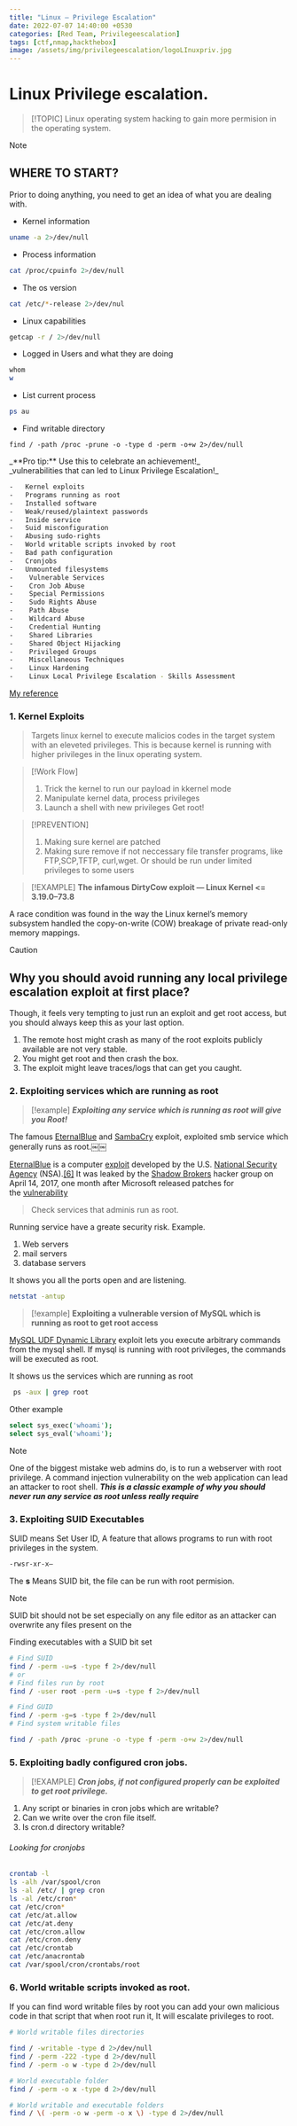 ```yaml
---
title: "Linux — Privilege Escalation" 
date: 2022-07-07 14:40:00 +0530
categories: [Red Team, Privilegeescalation]
tags: [ctf,nmap,hackthebox]
image: /assets/img/privilegeescalation/logoLInuxpriv.jpg
---
```


# Linux Privilege escalation.
> [!TOPIC]
> Linux operating system hacking to gain more permision in the operating system.

>[!NOTE]
>## WHERE TO START?

Prior to doing anything, you need to get an idea of what you are dealing with.

- Kernel information

```bash
uname -a 2>/dev/null
```
- Process information

```bash
cat /proc/cpuinfo 2>/dev/null
```
-  The os version

```bash
cat /etc/*-release 2>/dev/nul
```
- Linux capabilities

```bash
getcap -r / 2>/dev/null
```
- Logged in Users and what they are doing

```bash
whom
w
```
- List current process

```bash
ps au
```
- Find writable directory

```shell-session
find / -path /proc -prune -o -type d -perm -o+w 2>/dev/null
```
<div class="primer-spec-callout success" markdown="1">
  _**Pro tip:** Use this to celebrate an achievement!_
</div>

<div class="primer-spec-callout success" markdown="1">
_vulnerabilities that can led to Linux Privilege Escalation!_
</div>
<p class="callout info"></p>

```bash
-   Kernel exploits
-   Programs running as root
-   Installed software
-   Weak/reused/plaintext passwords
-   Inside service
-   Suid misconfiguration
-   Abusing sudo-rights
-   World writable scripts invoked by root
-   Bad path configuration
-   Cronjobs
-   Unmounted filesystems
-    Vulnerable Services
-    Cron Job Abuse
-    Special Permissions
-    Sudo Rights Abuse
-    Path Abuse
-    Wildcard Abuse
-    Credential Hunting
-    Shared Libraries
-    Shared Object Hijacking
-    Privileged Groups
-    Miscellaneous Techniques
-    Linux Hardening
-    Linux Local Privilege Escalation - Skills Assessment
```


[My reference](https://systemweakness.com/how-to-escalate-privileges-in-linux-privilege-escalation-techniques-70c92499ae45)

### 1. Kernel Exploits
>Targets linux kernel to execute malicios codes in the target system with an eleveted privileges.
This is because kernel is running with higher privileges in the linux operating system.

>[!Work Flow]
> 1. Trick the kernel to run our payload in kkernel mode
> 2. Manipulate kernel data, process privileges 
> 3. Launch a shell with new privileges Get root!

<!-- > conditions for successfully kernel exploit -->


>[!PREVENTION]
>1. Making sure kernel are patched
>2. Making sure remove if not neccessary file transfer programs, like FTP,SCP,TFTP, curl,wget. Or should be run under limited privileges to some users

>[!EXAMPLE]
>**The infamous DirtyCow exploit — Linux Kernel <= 3.19.0–73.8**

A race condition was found in the way the Linux kernel’s memory subsystem handled the copy-on-write (COW) breakage of private read-only memory mappings.

>[!CAUTION]
>## Why you should avoid running any local privilege escalation exploit at first place?

Though, it feels very tempting to just run an exploit and get root access, but you should always keep this as your last option.

1. The remote host might crash as many of the root exploits publicly available are not very stable.
2. You might get root and then crash the box.  
3. The exploit might leave traces/logs that can get you caught.

### 2. Exploiting services which are running as root

>[!example]
>**_Exploiting any service which is running as root will give you Root!_**

The famous [EternalBlue](https://en.wikipedia.org/wiki/EternalBlue) and [SambaCry](https://thehackernews.com/2017/05/samba-rce-exploit.html) exploit, exploited smb service which generally runs as root.￼￼

[EternalBlue](https://en.wikipedia.org/wiki/EternalBlue#cite_note-ars-5) is a computer [exploit](https://en.wikipedia.org/wiki/Exploit_(computer_security) "Exploit (computer security)") developed by the U.S. [National Security Agency](https://en.wikipedia.org/wiki/National_Security_Agency "National Security Agency") (NSA).[[6]](https://en.wikipedia.org/wiki/EternalBlue#cite_note-6) It was leaked by the [Shadow Brokers](https://en.wikipedia.org/wiki/The_Shadow_Brokers "The Shadow Brokers") hacker group on April 14, 2017, one month after Microsoft released patches for the [vulnerability](https://en.wikipedia.org/wiki/Vulnerability_(computing) "Vulnerability (computing)")

> Check services that adminis run as root.

Running service have a greate security risk.
Example.
1. Web servers
2. mail servers
3. database servers

It shows you all the ports open and are listening.
```bash
netstat -antup
```

>[!example]
>**Exploiting a vulnerable version of MySQL which is running as root to get root access**
>
[MySQL UDF Dynamic Library](https://www.exploit-db.com/exploits/1518/) exploit lets you execute arbitrary commands from the mysql shell. If mysql is running with root privileges, the commands will be executed as root.

It shows us the services which are running as root
```bash
 ps -aux | grep root
```

Other example
```bash
select sys_exec('whoami');
select sys_eval('whoami');
```


>[!NOTE]
>One of the biggest mistake web admins do, is to run a webserver with root privilege. A command injection vulnerability on the web application can lead an attacker to root shell. **_This is a classic example of why you should never run any service as root unless really require_**

### 3. Exploiting SUID Executables
SUID means Set User ID, A feature that allows programs to run with root privileges in the system. 

```bash
-rwsr-xr-x–
```

The **s** Means SUID bit, the file can be run with root permision.

>[!NOTE]
>SUID bit should not be set especially on any file editor as an attacker can overwrite any files present on the 

Finding executables with a SUID bit set 

```bash
# Find SUID
find / -perm -u=s -type f 2>/dev/null
# or 
# Find files run by root
find / -user root -perm -u=s -type f 2>/dev/null

# Find GUID
find / -perm -g=s -type f 2>/dev/null
# Find system writable files

find / -path /proc -prune -o -type f -perm -o+w 2>/dev/null
```


###  5.  Exploiting badly configured cron jobs.

>[!EXAMPLE]
>**_Cron jobs, if not configured properly can be exploited to get root privilege._**

1. Any script or binaries in cron jobs which are writable?  
2. Can we write over the cron file itself.  
3. Is cron.d directory writable?

###### Looking for cronjobs

```bash
crontab -l
ls -alh /var/spool/cron
ls -al /etc/ | grep cron
ls -al /etc/cron*
cat /etc/cron*
cat /etc/at.allow
cat /etc/at.deny
cat /etc/cron.allow
cat /etc/cron.deny
cat /etc/crontab
cat /etc/anacrontab
cat /var/spool/cron/crontabs/root
```

### 6.  World writable scripts invoked as root.

If you can find word writable files by root you can add your own malicious code in that script that when root run it, It will escalate privileges to root. 

```bash
# World writable files directories

find / -writable -type d 2>/dev/null
find / -perm -222 -type d 2>/dev/null
find / -perm -o w -type d 2>/dev/null

# World executable folder
find / -perm -o x -type d 2>/dev/null

# World writable and executable folders
find / \( -perm -o w -perm -o x \) -type d 2>/dev/null
```

